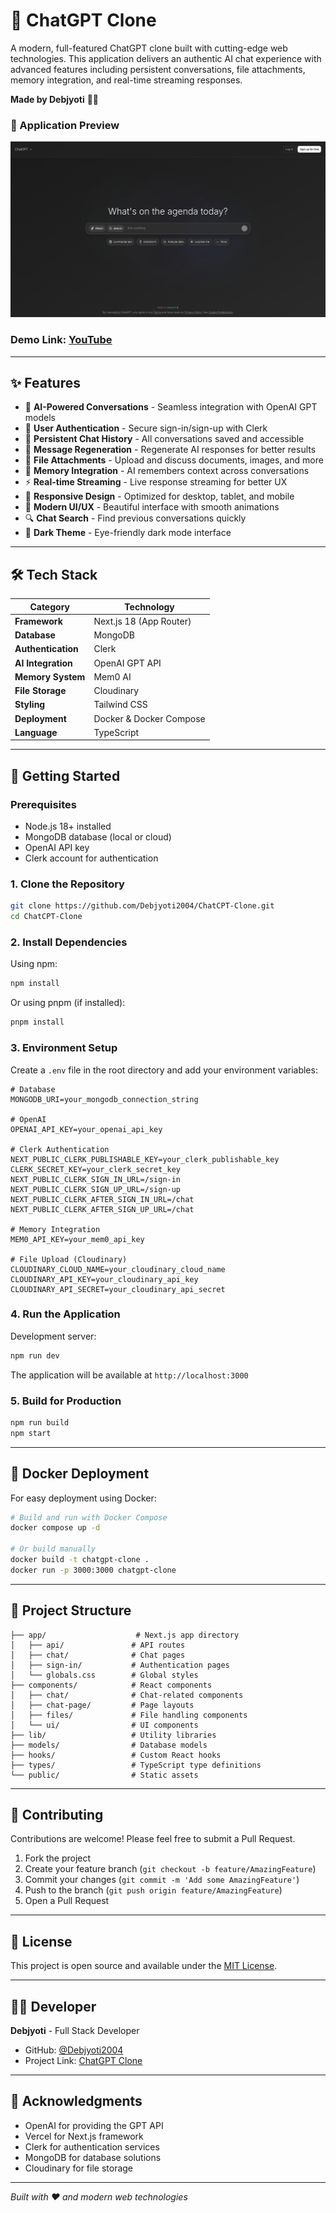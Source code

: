 # 🧠 ChatGPT Clone

A modern, full-featured ChatGPT clone built with cutting-edge web technologies. This application delivers an authentic AI chat experience with advanced features including persistent conversations, file attachments, memory integration, and real-time streaming responses.

**Made by Debjyoti** 👨‍💻

### 🌟 Application Preview
![ChatGPT Clone Interface](public/chatgpt.png)

### Demo Link: [YouTube](https://www.youtube.com/watch?v=5015VP6ywXU)
---

## ✨ Features

- 🤖 **AI-Powered Conversations** - Seamless integration with OpenAI GPT models
- 👤 **User Authentication** - Secure sign-in/sign-up with Clerk
- 💾 **Persistent Chat History** - All conversations saved and accessible
- 🔄 **Message Regeneration** - Regenerate AI responses for better results
- 📎 **File Attachments** - Upload and discuss documents, images, and more
- 🧠 **Memory Integration** - AI remembers context across conversations
- ⚡ **Real-time Streaming** - Live response streaming for better UX
- 📱 **Responsive Design** - Optimized for desktop, tablet, and mobile
- 🎨 **Modern UI/UX** - Beautiful interface with smooth animations
- 🔍 **Chat Search** - Find previous conversations quickly
- 🌙 **Dark Theme** - Eye-friendly dark mode interface

---

## 🛠 Tech Stack

| Category | Technology |
|----------|------------|
| **Framework** | Next.js 18 (App Router) |
| **Database** | MongoDB |
| **Authentication** | Clerk |
| **AI Integration** | OpenAI GPT API |
| **Memory System** | Mem0 AI |
| **File Storage** | Cloudinary |
| **Styling** | Tailwind CSS |
| **Deployment** | Docker & Docker Compose |
| **Language** | TypeScript |

---

## 🚀 Getting Started

### Prerequisites

- Node.js 18+ installed
- MongoDB database (local or cloud)
- OpenAI API key
- Clerk account for authentication

### 1. Clone the Repository

```bash
git clone https://github.com/Debjyoti2004/ChatCPT-Clone.git
cd ChatCPT-Clone
```

### 2. Install Dependencies

Using npm:
```bash
npm install
```

Or using pnpm (if installed):
```bash
pnpm install
```

### 3. Environment Setup

Create a `.env` file in the root directory and add your environment variables:

```env
# Database
MONGODB_URI=your_mongodb_connection_string

# OpenAI
OPENAI_API_KEY=your_openai_api_key

# Clerk Authentication
NEXT_PUBLIC_CLERK_PUBLISHABLE_KEY=your_clerk_publishable_key
CLERK_SECRET_KEY=your_clerk_secret_key
NEXT_PUBLIC_CLERK_SIGN_IN_URL=/sign-in
NEXT_PUBLIC_CLERK_SIGN_UP_URL=/sign-up
NEXT_PUBLIC_CLERK_AFTER_SIGN_IN_URL=/chat
NEXT_PUBLIC_CLERK_AFTER_SIGN_UP_URL=/chat

# Memory Integration
MEM0_API_KEY=your_mem0_api_key

# File Upload (Cloudinary)
CLOUDINARY_CLOUD_NAME=your_cloudinary_cloud_name
CLOUDINARY_API_KEY=your_cloudinary_api_key
CLOUDINARY_API_SECRET=your_cloudinary_api_secret
```

### 4. Run the Application

Development server:
```bash
npm run dev
```

The application will be available at `http://localhost:3000`

### 5. Build for Production

```bash
npm run build
npm start
```

---

## 🐳 Docker Deployment

For easy deployment using Docker:

```bash
# Build and run with Docker Compose
docker compose up -d

# Or build manually
docker build -t chatgpt-clone .
docker run -p 3000:3000 chatgpt-clone
```

---

## 📁 Project Structure

```
├── app/                    # Next.js app directory
│   ├── api/               # API routes
│   ├── chat/              # Chat pages
│   ├── sign-in/           # Authentication pages
│   └── globals.css        # Global styles
├── components/            # React components
│   ├── chat/              # Chat-related components
│   ├── chat-page/         # Page layouts
│   ├── files/             # File handling components
│   └── ui/                # UI components
├── lib/                   # Utility libraries
├── models/                # Database models
├── hooks/                 # Custom React hooks
├── types/                 # TypeScript type definitions
└── public/                # Static assets
```

---

## 🤝 Contributing

Contributions are welcome! Please feel free to submit a Pull Request.

1. Fork the project
2. Create your feature branch (`git checkout -b feature/AmazingFeature`)
3. Commit your changes (`git commit -m 'Add some AmazingFeature'`)
4. Push to the branch (`git push origin feature/AmazingFeature`)
5. Open a Pull Request

---

## 📄 License

This project is open source and available under the [MIT License](LICENSE).

---

## 👨‍💻 Developer

**Debjyoti** - Full Stack Developer

- GitHub: [@Debjyoti2004](https://github.com/Debjyoti2004)
- Project Link: [ChatGPT Clone](https://chatgpt.debjyoti.co.in)

---

## 🙏 Acknowledgments

- OpenAI for providing the GPT API
- Vercel for Next.js framework
- Clerk for authentication services
- MongoDB for database solutions
- Cloudinary for file storage

---

*Built with ❤️ and modern web technologies*

